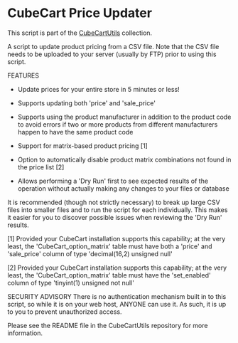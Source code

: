 # CubeCart Price Updater

This script is part of the [CubeCartUtils](https://github.com/briansandall/CubeCartUtils) collection.

A script to update product pricing from a CSV file. Note that the CSV file needs to be uploaded to your server (usually by FTP) prior to using this script.

FEATURES

- Update prices for your entire store in 5 minutes or less!

- Supports updating both 'price' and 'sale_price'

- Supports using the product manufacturer in addition to the product code to avoid errors if two or more products from different manufacturers happen to have the same product code

- Support for matrix-based product pricing [1]

- Option to automatically disable product matrix combinations not found in the price list [2]

- Allows performing a 'Dry Run' first to see expected results of the operation without actually making any changes to your files or database

It is recommended (though not strictly necessary) to break up large CSV files into smaller files and to run the script for each individually. This makes it easier for you to discover possible issues when reviewing the 'Dry Run' results.

[1] Provided your CubeCart installation supports this capability; at the very least, the 'CubeCart_option_matrix' table must have both a 'price' and 'sale_price' column of type 'decimal(16,2) unsigned null'

[2] Provided your CubeCart installation supports this capability; at the very least, the 'CubeCart_option_matrix' table must have the 'set_enabled' column of type 'tinyint(1) unsigned not null'

SECURITY ADVISORY
There is no authentication mechanism built in to this script, so while it is on your web host, ANYONE can use it. As such, it is up to you to prevent unauthorized access.

Please see the README file in the CubeCartUtils repository for more information.